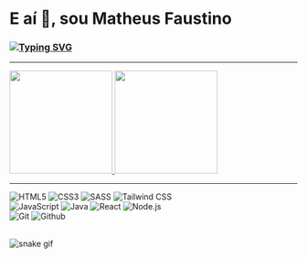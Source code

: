 <h1>E aí 👋, sou Matheus Faustino</h1>
<h3>
  <a href="https://git.io/typing-svg">
    <img src="https://readme-typing-svg.demolab.com?font=Fira+Code&pause=1000&color=F86B92&width=445&lines=Opa,+como+vai+vc+hoje?+👍;Seja+bem-vindo(a)+ao+meu+perfil;Por+enquanto,+estou+só+nos+estudos+📚;Mas+estou+sempre+tentando+melhorar+😉" alt="Typing SVG" />
  </a>
</h3>

<hr>

<div>
  <a href="https://github.com/matheusfdosan">
    <img height="180em" src="https://github-readme-stats.vercel.app/api?username=matheusfdosan&show_icons=true&theme=dracula&include_all_commits=true&count_private=false"/>
    <img height="180em" src="https://github-readme-stats.vercel.app/api/top-langs/?username=matheusfdosan&layout=compact&theme=dracula"/>
  </a>
</div>

<hr>

<div>
  <img src="https://img.shields.io/badge/-HTML5-E34F26?style=for-the-badge&logo=html5&logoColor=white" alt="HTML5">
  <img src="https://img.shields.io/badge/-CSS3-1572B6?style=for-the-badge&logo=css3" alt="CSS3">
  <img src="https://img.shields.io/badge/-SASS-cc6699?style=for-the-badge&logo=sass&logoColor=white" alt="SASS">
  <img src="https://img.shields.io/badge/-Tailwind%20CSS-06b6d4?style=for-the-badge&logo=tailwindcss&logoColor=white" alt="Tailwind CSS">
  <br>
  <img src="https://img.shields.io/badge/Javascript-F7DF1E.svg?style=for-the-badge&logo=javascript&logoColor=121212" alt="JavaScript">
  <img src="https://img.shields.io/badge/-Java-FF5733.svg?style=for-the-badge&logo=coffeescript&logoColor=ffffff" alt="Java">
  <img src="https://img.shields.io/badge/-React-06b6d4?style=for-the-badge&logo=react&logoColor=white" alt="React">
  <img src="https://img.shields.io/badge/-Node.js-339933?style=for-the-badge&logo=node.js&logoColor=white" alt="Node.js">
  <br>
  <img src="https://img.shields.io/badge/-Git-E34F26?style=for-the-badge&logo=git&logoColor=white" alt="Git">
  <img src="https://img.shields.io/badge/-Github-232323?style=for-the-badge&logo=github&logoColor=white" alt="Github">
</div>

<br>

![snake gif](https://github.com/SEU_USUARIO/SEU_REPOSITORIO/blob/output/github-contribution-grid-snake.svg)
